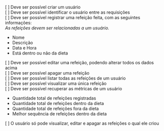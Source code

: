 [ ] Deve ser possível criar um usuário  
[ ] Deve ser possível identificar o usuário entre as requisições  
[ ] Deve ser possível registrar uma refeição feita, com as seguintes informações:  
*As refeições devem ser relacionadas a um usuário.*  
- Nome  
- Descrição  
- Data e Hora  
- Está dentro ou não da dieta

[ ] Deve ser possível editar uma refeição, podendo alterar todos os dados acima  
[ ] Deve ser possível apagar uma refeição  
[ ] Deve ser possível listar todas as refeições de um usuário  
[ ] Deve ser possível visualizar uma única refeição  
[ ] Deve ser possível recuperar as métricas de um usuário  
- Quantidade total de refeições registradas  
- Quantidade total de refeições dentro da dieta  
- Quantidade total de refeições fora da dieta  
- Melhor sequência de refeições dentro da dieta  

[ ] O usuário só pode visualizar, editar e apagar as refeições o qual ele criou
